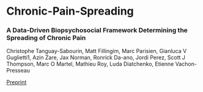 # Chronic-Pain-Spreading
### A Data-Driven Biopsychosocial Framework Determining the Spreading of Chronic Pain
Christophe Tanguay-Sabourin, Matt Fillingim, Marc Parisien, Gianluca V Guglietti1, 
Azin Zare, Jax Norman, Ronrick Da-ano, Jordi Perez, Scott J Thompson, Marc O 
Martel, Mathieu Roy, Luda Diatchenko, Etienne Vachon-Presseau

[Preprint](https://www.medrxiv.org/content/10.1101/2022.07.22.22277850v1)
